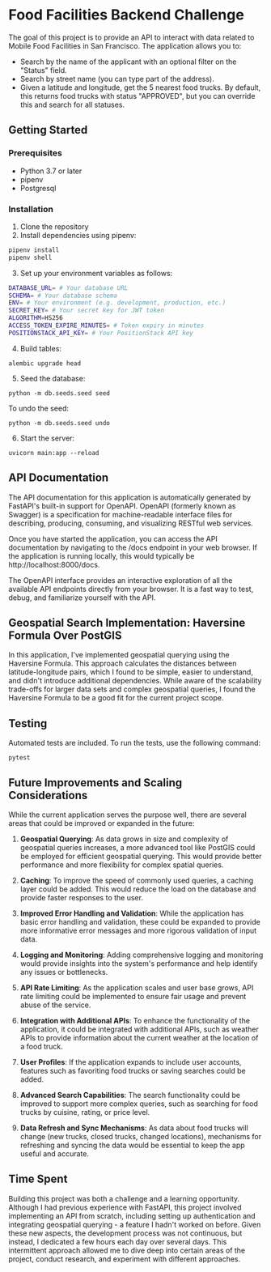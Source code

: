 # Food Facilities Backend Challenge

The goal of this project is to provide an API to interact with data related to Mobile Food Facilities in San Francisco. The application allows you to:

- Search by the name of the applicant with an optional filter on the "Status" field.
- Search by street name (you can type part of the address).
- Given a latitude and longitude, get the 5 nearest food trucks. By default, this returns food trucks with status "APPROVED", but you can override this and search for all statuses.

## Getting Started

### Prerequisites

- Python 3.7 or later
- pipenv
- Postgresql

### Installation

1. Clone the repository
2. Install dependencies using pipenv:

  ```bash
  pipenv install
  pipenv shell
  ```

3. Set up your environment variables as follows:

  ```bash
  DATABASE_URL= # Your database URL
  SCHEMA= # Your database schema
  ENV= # Your environment (e.g. development, production, etc.)
  SECRET_KEY= # Your secret key for JWT token
  ALGORITHM=HS256
  ACCESS_TOKEN_EXPIRE_MINUTES= # Token expiry in minutes
  POSITIONSTACK_API_KEY= # Your PositionStack API key
  ```

4. Build tables:

  ```
  alembic upgrade head
  ```

5. Seed the database:

  ```
  python -m db.seeds.seed seed
  ```

To undo the seed:

  ```
  python -m db.seeds.seed undo
  ```

6. Start the server:

  ```
  uvicorn main:app --reload
  ```
## API Documentation
The API documentation for this application is automatically generated by FastAPI's built-in support for OpenAPI. OpenAPI (formerly known as Swagger) is a specification for machine-readable interface files for describing, producing, consuming, and visualizing RESTful web services.

Once you have started the application, you can access the API documentation by navigating to the /docs endpoint in your web browser. If the application is running locally, this would typically be http://localhost:8000/docs.

The OpenAPI interface provides an interactive exploration of all the available API endpoints directly from your browser. It is a fast way to test, debug, and familiarize yourself with the API.

## Geospatial Search Implementation: Haversine Formula Over PostGIS

In this application, I've implemented geospatial querying using the Haversine Formula. This approach calculates the distances between latitude-longitude pairs, which I found to be simple, easier to understand, and didn't introduce additional dependencies. While aware of the scalability trade-offs for larger data sets and complex geospatial queries, I found the Haversine Formula to be a good fit for the current project scope.

## Testing

Automated tests are included. To run the tests, use the following command:
  ```
  pytest
  ```

## Future Improvements and Scaling Considerations

While the current application serves the purpose well, there are several areas that could be improved or expanded in the future:

1. **Geospatial Querying**: As data grows in size and complexity of geospatial queries increases, a more advanced tool like PostGIS could be employed for efficient geospatial querying. This would provide better performance and more flexibility for complex spatial queries.

2. **Caching**: To improve the speed of commonly used queries, a caching layer could be added. This would reduce the load on the database and provide faster responses to the user.

3. **Improved Error Handling and Validation**: While the application has basic error handling and validation, these could be expanded to provide more informative error messages and more rigorous validation of input data.

4. **Logging and Monitoring**: Adding comprehensive logging and monitoring would provide insights into the system's performance and help identify any issues or bottlenecks.

5. **API Rate Limiting**: As the application scales and user base grows, API rate limiting could be implemented to ensure fair usage and prevent abuse of the service.

6. **Integration with Additional APIs**: To enhance the functionality of the application, it could be integrated with additional APIs, such as weather APIs to provide information about the current weather at the location of a food truck.

7. **User Profiles**: If the application expands to include user accounts, features such as favoriting food trucks or saving searches could be added.

8. **Advanced Search Capabilities**: The search functionality could be improved to support more complex queries, such as searching for food trucks by cuisine, rating, or price level.

9. **Data Refresh and Sync Mechanisms**: As data about food trucks will change (new trucks, closed trucks, changed locations), mechanisms for refreshing and syncing the data would be essential to keep the app useful and accurate.


## Time Spent

Building this project was both a challenge and a learning opportunity. Although I had previous experience with FastAPI, this project involved implementing an API from scratch, including setting up authentication and integrating geospatial querying - a feature I hadn't worked on before. Given these new aspects, the development process was not continuous, but instead, I dedicated a few hours each day over several days. This intermittent approach allowed me to dive deep into certain areas of the project, conduct research, and experiment with different approaches.
